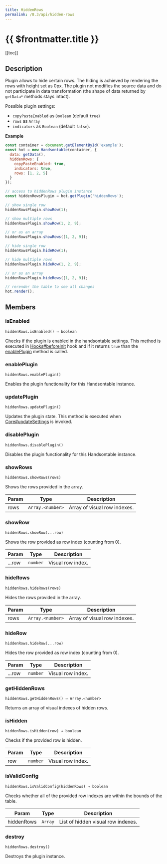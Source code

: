 ```yaml
---
title: HiddenRows
permalink: /8.3/api/hidden-rows
---
```


# {{ $frontmatter.title }}

[[toc]]

## Description


Plugin allows to hide certain rows. The hiding is achieved by rendering the rows with height set as 0px.
The plugin not modifies the source data and do not participate in data transformation (the shape of data returned
by `getData*` methods stays intact).

Possible plugin settings:
 * `copyPasteEnabled` as `Boolean` (default `true`)
 * `rows` as `Array`
 * `indicators` as `Boolean` (default `false`).


**Example**  
```js
const container = document.getElementById('example');
const hot = new Handsontable(container, {
  data: getData(),
  hiddenRows: {
    copyPasteEnabled: true,
    indicators: true,
    rows: [1, 2, 5]
  }
});

// access to hiddenRows plugin instance
const hiddenRowsPlugin = hot.getPlugin('hiddenRows');

// show single row
hiddenRowsPlugin.showRow(1);

// show multiple rows
hiddenRowsPlugin.showRow(1, 2, 9);

// or as an array
hiddenRowsPlugin.showRows([1, 2, 9]);

// hide single row
hiddenRowsPlugin.hideRow(1);

// hide multiple rows
hiddenRowsPlugin.hideRow(1, 2, 9);

// or as an array
hiddenRowsPlugin.hideRows([1, 2, 9]);

// rerender the table to see all changes
hot.render();
```

## Members
### isEnabled
`hiddenRows.isEnabled() ⇒ boolean`

Checks if the plugin is enabled in the handsontable settings. This method is executed in [Hooks#beforeInit](Hooks#beforeInit)
hook and if it returns `true` than the [enablePlugin](#HiddenRows+enablePlugin) method is called.



### enablePlugin
`hiddenRows.enablePlugin()`

Enables the plugin functionality for this Handsontable instance.



### updatePlugin
`hiddenRows.updatePlugin()`

Updates the plugin state. This method is executed when [Core#updateSettings](Core#updateSettings) is invoked.



### disablePlugin
`hiddenRows.disablePlugin()`

Disables the plugin functionality for this Handsontable instance.



### showRows
`hiddenRows.showRows(rows)`

Shows the rows provided in the array.


| Param | Type | Description |
| --- | --- | --- |
| rows | <code>Array.&lt;number&gt;</code> | Array of visual row indexes. |



### showRow
`hiddenRows.showRow(...row)`

Shows the row provided as row index (counting from 0).


| Param | Type | Description |
| --- | --- | --- |
| ...row | <code>number</code> | Visual row index. |



### hideRows
`hiddenRows.hideRows(rows)`

Hides the rows provided in the array.


| Param | Type | Description |
| --- | --- | --- |
| rows | <code>Array.&lt;number&gt;</code> | Array of visual row indexes. |



### hideRow
`hiddenRows.hideRow(...row)`

Hides the row provided as row index (counting from 0).


| Param | Type | Description |
| --- | --- | --- |
| ...row | <code>number</code> | Visual row index. |



### getHiddenRows
`hiddenRows.getHiddenRows() ⇒ Array.<number>`

Returns an array of visual indexes of hidden rows.



### isHidden
`hiddenRows.isHidden(row) ⇒ boolean`

Checks if the provided row is hidden.


| Param | Type | Description |
| --- | --- | --- |
| row | <code>number</code> | Visual row index. |



### isValidConfig
`hiddenRows.isValidConfig(hiddenRows) ⇒ boolean`

Checks whether all of the provided row indexes are within the bounds of the table.


| Param | Type | Description |
| --- | --- | --- |
| hiddenRows | <code>Array</code> | List of hidden visual row indexes. |



### destroy
`hiddenRows.destroy()`

Destroys the plugin instance.




